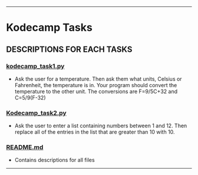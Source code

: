 ___

# Kodecamp Tasks

## DESCRIPTIONS FOR EACH TASKS

### [kodecamp_task1.py](./Kodecamp_task1.py)
* Ask the user for a temperature. Then ask them what units, Celsius or Fahrenheit, the temperature is in. Your program should convert the temperature to the other unit. The conversions are F=9/5C+32 and C=5/9(F-32)

### [Kodecamp_task2.py](./Kodecamp_task2.py)
* Ask the user to enter a list containing numbers between 1 and 12. Then replace all of the entries in the list that are greater than 10 with 10.

### [README.md](./README.md)
* Contains descriptions for all files
_ _ _
